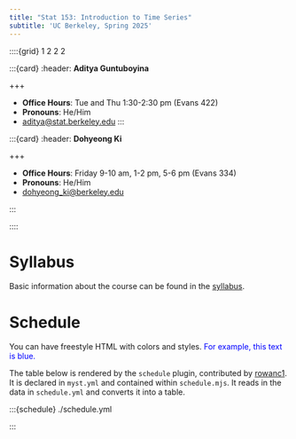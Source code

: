 ```yaml
---
title: "Stat 153: Introduction to Time Series"
subtitle: 'UC Berkeley, Spring 2025'
---
```


::::{grid} 1 2 2 2

:::{card}
:header: **Aditya Guntuboyina**

+++

* **Office Hours**: Tue and Thu 1:30-2:30 pm (Evans 422)
* **Pronouns**: He/Him
* [aditya@stat.berkeley.edu](mailto:aditya@stat.berkeley.edu)
:::

:::{card}
:header: **Dohyeong Ki**


+++

* **Office Hours**: Friday 9-10 am, 1-2 pm, 5-6 pm (Evans 334)
* **Pronouns**: He/Him
* [dohyeong_ki@berkeley.edu](mailto:dohyeong_ki@berkeley.edu)

:::

::::

# Syllabus

Basic information about the course can be found in the [syllabus](syllabus.pdf).

# Schedule

You can have freestyle HTML with colors and styles. <span style="color: blue;">For example, this text is blue.</span>

The table below is rendered by the `schedule` plugin, contributed by [rowanc1](https://github.com/rowanc1). It is declared in `myst.yml` and contained within `schedule.mjs`. It reads in the data in `schedule.yml` and converts it into a table.

:::{schedule} ./schedule.yml

:::
